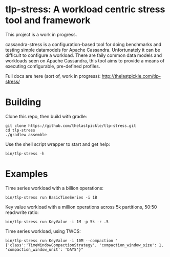 # tlp-stress: A workload centric stress tool and framework

This project is a work in progress. 

cassandra-stress is a configuration-based tool for doing benchmarks and testing simple datamodels for Apache Cassandra.  Unfortunately it can be difficult to configure a workload.  There are faily common data models and workloads seen on Apache Cassandra, this tool aims to provide a means of executing configurable, pre-defined profiles.

Full docs are here (sort of, work in progress): http://thelastpickle.com/tlp-stress/

# Building

Clone this repo, then build with gradle:

    git clone https://github.com/thelastpickle/tlp-stress.git
    cd tlp-stress
    ./gradlew assemble
    
Use the shell script wrapper to start and get help:

    bin/tlp-stress -h

# Examples

Time series workload with a billion operations:

    bin/tlp-stress run BasicTimeSeries -i 1B

Key value workload with a million operations across 5k partitions, 50:50 read:write ratio:

    bin/tlp-stress run KeyValue -i 1M -p 5k -r .5


Time series workload, using TWCS:

    bin/tlp-stress run KeyValue -i 10M --compaction "{'class':'TimeWindowCompactionStrategy', 'compaction_window_size': 1, 'compaction_window_unit': 'DAYS'}"

